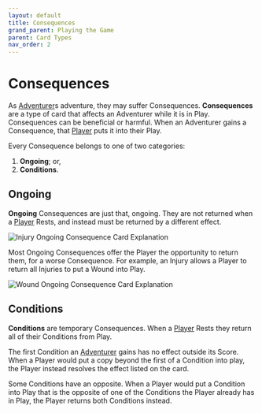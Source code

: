 ```yaml
---
layout: default
title: Consequences
grand_parent: Playing the Game
parent: Card Types
nav_order: 2
---
```


# Consequences

As [Adventurer](https://plerpsandplerps.github.io/Sprouting-Tales/docs/Introduction/Basics.html#player-and-adventurer)s adventure, they may suffer Consequences. **Consequences** are a type of card that affects an Adventurer while it is in Play. Consequences can be beneficial or harmful. When an Adventurer gains a Consequence, that [Player](https://plerpsandplerps.github.io/Sprouting-Tales/docs/Introduction/Basics.html#player-and-adventurer) puts it into their Play. 

Every Consequence belongs to one of two categories:  
1. **Ongoing**; or,
2. **Conditions**.

## Ongoing

**Ongoing** Consequences are just that, ongoing. They are not returned when a [Player](https://plerpsandplerps.github.io/Sprouting-Tales/docs/Introduction/Basics.html#player-and-adventurer) Rests, and instead must be returned by a different effect. 

<img src="https://plerpsandplerps.github.io/Sprouting-Tales/artwork/InjuryExp.png" alt="Injury Ongoing Consequence Card Explanation">

Most Ongoing Consequences offer the Player the opportunity to return them, for a worse Consequence. For example, an Injury allows a Player to return all Injuries to put a Wound into Play.

<img src="https://plerpsandplerps.github.io/Sprouting-Tales/artwork/WoundEx.png" alt="Wound Ongoing Consequence Card Explanation">

## Conditions

**Conditions** are temporary Consequences. When a [Player](https://plerpsandplerps.github.io/Sprouting-Tales/docs/Introduction/Basics.html#player-and-adventurer) Rests they return all of their Conditions from Play. 

The first Condition an [Adventurer](https://plerpsandplerps.github.io/Sprouting-Tales/docs/Introduction/Basics.html#player-and-adventurer) gains has no effect outside its Score. When a Player would put a copy beyond the first of a Condition into play, the Player instead resolves the effect listed on the card.

Some Conditions have an opposite. When a Player would put a Condition into Play that is the opposite of one of the Conditions the Player already has in Play, the Player returns both Conditions instead.  

<!--

## Consequence Gallery

-->
